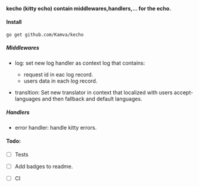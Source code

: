 #### kecho (kitty echo) contain middlewares,handlers,... for the echo.

#### Install
```
go get github.com/Kamva/kecho
```

##### Middlewares
* log: set new log handler as context log that contains:
    - request id in eac log record.
    - users data in each log record.

* transltion: Set new translator in context that localized with
users accept-languages and then fallback and default languages.


##### Handlers
* error handler: handle kitty errors.

#### Todo:
- [ ] Tests
- [ ] Add badges to readme.
- [ ] CI 

